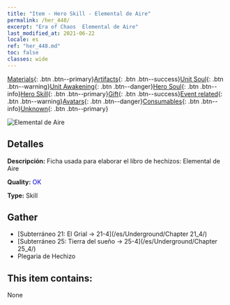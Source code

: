 ```yaml
---
title: "Item - Hero Skill - Elemental de Aire"
permalink: /her_448/
excerpt: "Era of Chaos  Elemental de Aire"
last_modified_at: 2021-06-22
locale: es
ref: "her_448.md"
toc: false
classes: wide
---
```

 [Materials](/ItemsES/){: .btn .btn--primary}[Artifacts](/ItemsES/Artifacts/){: .btn .btn--success}[Unit Soul](/ItemsES/UnitSoul/){: .btn .btn--warning}[Unit Awakening](/ItemsES/UnitAwakening/){: .btn .btn--danger}[Hero Soul](/ItemsES/HeroSoul/){: .btn .btn--info}[Hero Skill](/ItemsES/HeroSkill/){: .btn .btn--primary}[Gift](/ItemsES/Gift/){: .btn .btn--success}[Event related](/ItemsES/Events/){: .btn .btn--warning}[Avatars](/ItemsES/Avatars/){: .btn .btn--danger}[Consumables](/ItemsES/Consumables/){: .btn .btn--info}[Unknown](/ItemsES/Unknown/){: .btn .btn--primary}

 ![Elemental de Aire](/images/t/ps_zhaohuanqiyuansu.png)

## Detalles
 **Descripción:** Ficha usada para elaborar el libro de hechizos: Elemental de Aire

 **Quality:** <span style="color: #0000CD">OK</span>

 **Type:** Skill

## Gather

*    [Subterráneo 21: El Grial -> 21-4](/es/Underground/Chapter 21_4/) 
*    [Subterráneo 25: Tierra del sueño -> 25-4](/es/Underground/Chapter 25_4/) 
*    Plegaria de Hechizo 

## This item contains:

  None

